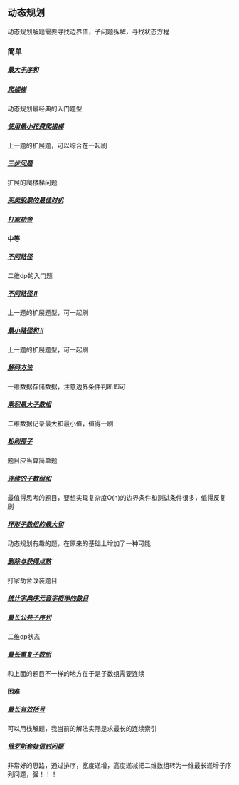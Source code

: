 ## 动态规划
动态规划解题需要寻找边界值，子问题拆解，寻找状态方程

### 简单
##### [最大子序和](../../leetcode/editor/cn/[53]最大子序和.js)
##### [爬楼梯](../../leetcode/editor/cn/[70]爬楼梯.js)
动态规划最经典的入门题型
##### [使用最小花费爬楼梯](../../leetcode/editor/cn/[746]使用最小花费爬楼梯.js)
上一题的扩展题，可以综合在一起刷
##### [三步问题](../../leetcode/editor/cn/[面试题08.01]三步问题.js)
扩展的爬楼梯问题

##### [买卖股票的最佳时机](../../leetcode/editor/cn/[121]买卖股票的最佳时机.js)
##### [打家劫舍](../../leetcode/editor/cn/[198]打家劫舍.js)




#### 中等
##### [不同路径](../../leetcode/editor/cn/[62]不同路径.js)
二维dp的入门题
##### [不同路径 II](../../leetcode/editor/cn/[63]不同路径II.js)
上一题的扩展题型，可一起刷
##### [最小路径和 II](../../leetcode/editor/cn/[64]最小路径和.js)
上一题的扩展题型，可一起刷

##### [解码方法](../../leetcode/editor/cn/[91]解码方法.js)
一维数据存储数据，注意边界条件判断即可
##### [乘积最大子数组](../../leetcode/editor/cn/[152]乘积最大子数组.js)
二维数据记录最大和最小值，值得一刷
##### [粉刷房子](../../leetcode/editor/cn/[256]粉刷房子.js)
题目应当算简单题
##### [连续的子数组和](../../leetcode/editor/cn/[523]连续的子数组和.js)
最值得思考的题目，要想实现复杂度O(n)的边界条件和测试条件很多，值得反复刷
##### [环形子数组的最大和](../../leetcode/editor/cn/[918]环形子数组的最大和.js)
动态规划有趣的题，在原来的基础上增加了一种可能
##### [删除与获得点数](../../leetcode/editor/cn/[740]删除与获得点数.js)
打家劫舍改装题目
##### [统计字典序元音字符串的数目](../../leetcode/editor/cn/[1641]统计字典序元音字符串的数目.js)

##### [最长公共子序列](../../leetcode/editor/cn/[1143]最长公共子序列.js)
二维dp状态
##### [最长重复子数组](../../leetcode/editor/cn/[718]最长重复子数组.js)
和上面的题目不一样的地方在于是子数组需要连续
#### 困难
##### [最长有效括号](../../leetcode/editor/cn/[32]最长有效括号.js)
可以用栈解题，我当前的解法实际是求最长的连续索引
##### [俄罗斯套娃信封问题](../../leetcode/editor/cn/[354]俄罗斯套娃信封问题.js)
非常好的思路，通过排序，宽度递增，高度递减把二维数组转为一维最长递增子序列问题，强！！！

